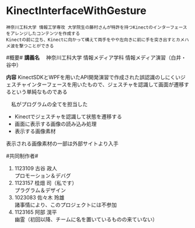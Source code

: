 KinectInterfaceWithGesture
==============
    神奈川工科大学 情報工学専攻 大学院生の藤村さんが特許を持つKinectのインターフェースをアレンジしたコンテンツを作成する
    Kinectの前に立ち、Kinectに向かって構えて両手をやや左向きに前に手を突き出すとカメハメ波を撃つことができる

#概要#
**講義名**
　神奈川工科大学 情報メディア学科 情報メディア演習（白井・谷中）

**内容**
  KinectSDKとWPFを用いたAPI開発演習で作成された誤認識のしにくいジェスチャインターフェースを用いたもので、ジェスチャを認識して画面が遷移するという単純なものである

　私がプログラムの全てを担当した
  * Kinectでジェスチャを認識して状態を遷移する  
  * 画面に表示する画像の読み込み処理  
  * 表示する画像素材
  
  表示される画像素材の一部は外部サイトより入手

#共同制作者#
  1. 1123109 古谷 政人  
  プロモーション＆デバグ
  1. 1123157 桂畑 司（私です）  
  プラグラム＆デザイン
  1. 1023083 佐々木 玲雄  
  諸事情により、このプロジェクトには不参加
  1. 1123165 阿部 滉平  
  幽霊（初回以降、チームに名を置いているものの来ていない）
